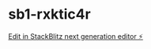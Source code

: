 # sb1-rxktic4r

[Edit in StackBlitz next generation editor ⚡️](https://stackblitz.com/~/github.com/yuvraj147147/sb1-rxktic4r)